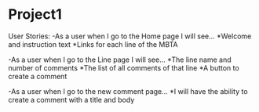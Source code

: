 # Project1

User Stories:
-As a user when I go to the Home page I will see...
    *Welcome and instruction text
    *Links for each line of the MBTA

-As a user when I go to the Line page I will see...
    *The line name and number of comments
    *The list of all comments of that line
    *A button to create a comment

-As a user when I go to the new comment page...
    *I will have the ability to create a comment with a title and body
